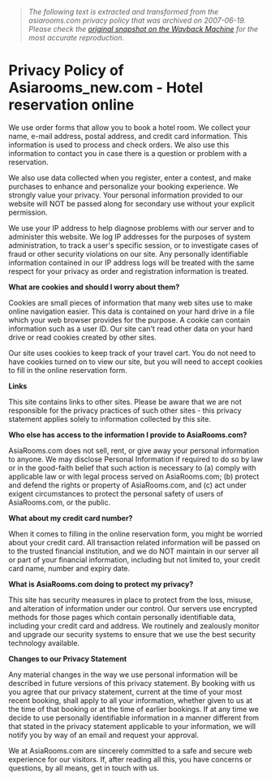 > *The following text is extracted and transformed from the asiarooms.com privacy policy that was archived on 2007-06-19. Please check the [original snapshot on the Wayback Machine](https://web.archive.org/web/20070619020000id_/http%3A//www.asiarooms.com/privacy-policy) for the most accurate reproduction.*

# Privacy Policy of Asiarooms_new.com - Hotel reservation online

We use order forms that allow you to book a hotel room. We collect your name, e-mail address, postal address, and credit card information. This information is used to process and check orders. We also use this information to contact you in case there is a question or problem with a reservation. 

We also use data collected when you register, enter a contest, and make purchases to enhance and personalize your booking experience. We strongly value your privacy. Your personal information provided to our website will NOT be passed along for secondary use without your explicit permission.

We use your IP address to help diagnose problems with our server and to administer this website. We log IP addresses for the purposes of system administration, to track a user's specific session, or to investigate cases of fraud or other security violations on our site. Any personally identifiable information contained in our IP address logs will be treated with the same respect for your privacy as order and registration information is treated.

**What are cookies and should I worry about them?**

Cookies are small pieces of information that many web sites use to make online navigation easier. This data is contained on your hard drive in a file which your web browser provides for the purpose. A cookie can contain information such as a user ID. Our site can't read other data on your hard drive or read cookies created by other sites.

Our site uses cookies to keep track of your travel cart. You do not need to have cookies turned on to view our site, but you will need to accept cookies to fill in the online reservation form.

**Links**

This site contains links to other sites. Please be aware that we are not responsible for the privacy practices of such other sites - this privacy statement applies solely to information collected by this site.

**Who else has access to the information I provide to AsiaRooms.com?**

AsiaRooms.com does not sell, rent, or give away your personal information to anyone. We may disclose Personal Information if required to do so by law or in the good-faith belief that such action is necessary to (a) comply with applicable law or with legal process served on AsiaRooms.com; (b) protect and defend the rights or property of AsiaRooms.com, and (c) act under exigent circumstances to protect the personal safety of users of AsiaRooms.com, or the public.

**What about my credit card number?**

When it comes to filling in the online reservation form, you might be worried about your credit card. All transaction related information will be passed on to the trusted financial institution, and we do NOT maintain in our server all or part of your financial information, including but not limited to, your credit card name, number and expiry date.

**What is AsiaRooms.com doing to protect my privacy?**

This site has security measures in place to protect from the loss, misuse, and alteration of information under our control. Our servers use encrypted methods for those pages which contain personally identifiable data, including your credit card and address. We routinely and zealously monitor and upgrade our security systems to ensure that we use the best security technology available.

**Changes to our Privacy Statement**

Any material changes in the way we use personal information will be described in future versions of this privacy statement. By booking with us you agree that our privacy statement, current at the time of your most recent booking, shall apply to all your information, whether given to us at the time of that booking or at the time of earlier bookings. If at any time we decide to use personally identifiable information in a manner different from that stated in the privacy statement applicable to your information, we will notify you by way of an email and request your approval.

We at AsiaRooms.com are sincerely committed to a safe and secure web experience for our visitors. If, after reading all this, you have concerns or questions, by all means, get in touch with us.  

